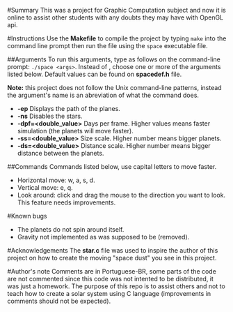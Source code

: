 #Summary
This was a project for Graphic Computation subject and now it is online to assist other students with any doubts they may have with OpenGL api.

#Instructions
Use the **Makefile** to compile the project by typing `make` into the command line prompt then run the file using the `space` executable file.

##Arguments
To run this arguments, type as follows on the command-line prompt: `./space <args>`. Instead of **<args>**, choose one or more of the arguments listed below. Default values can be found on **spacedef.h** file.

**Note:** this project does not follow the Unix command-line patterns, instead the argument's name is an abreviation of what the command does.

* **-ep** Displays the path of the planes.
* **-ns** Disables the stars.
* **-dpf=<double_value>** Days per frame. Higher values means faster simulation (the planets will move faster).
* **-ss=<double_value>** Size scale. Higher number means bigger planets.
* **-ds=<double_value>** Distance scale. Higher number means bigger distance between the planets.

##Commands
Commands listed below, use capital letters to move faster.
* Horizontal move: w, a, s, d.
* Vertical move: e, q. 
* Look around: click and drag the mouse to the direction you want to look. This feature needs improvements.

#Known bugs
* The planets do not spin around itself.
* Gravity not implemented as was supposed to be (removed).

#Acknowledgements
The **star.c** file was used to inspire the author of this project on how to create the moving "space dust" you see in this project.

#Author's note
Comments are in Portuguese-BR, some parts of the code are not commented since this code was not intented to be distributed, it was just a homework. The purpose of this repo is to assist others and not to teach how to create a solar system using C language (improvements in comments should not be expected).



